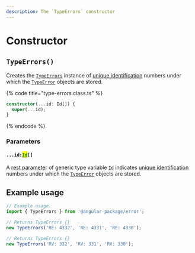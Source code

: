 ```yaml
---
description: The `TypeErrors` constructor
---
```


# Constructor

## `TypeErrors()`

Creates the [`TypeErrors`](broken-reference) instance of [unique identification](../getting-started/basic-concepts.md#unique-identification) numbers under which the [`TypeError`](broken-reference) objects are stored.

{% code title="type-errors.class.ts" %}
```typescript
constructor(...id: Id[]) {
  super(...id);
}
```
{% endcode %}

### Parameters

#### `...id:`[<mark style="color:green;">`Id`</mark>](6-generic-type-variables.md#typeerrors-less-than-id-greater-than)`[]`

A [rest parameter](https://developer.mozilla.org/en-US/docs/Web/JavaScript/Reference/Functions/rest\_parameters) of generic type variable [`Id`](6-generic-type-variables.md#typeerrors-less-than-id-greater-than) indicates [unique identification](../getting-started/basic-concepts.md#unique-identification) numbers under which the [`TypeError`](broken-reference) objects are stored.

## Example usage

```typescript
// Example usage.
import { TypeErrors } from '@angular-package/error';

// Returns TypeErrors {}
new TypeErrors('RE: 4332', 'RE: 4331', 'RE: 4330');

// Returns TypeErrors {}
new TypeErrors('RV: 332', 'RV: 331', 'RV: 330');
```
